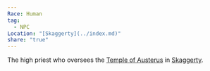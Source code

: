 ```yaml
---
Race: Human
tag:
  - NPC
Location: "[Skaggerty](../index.md)"
share: "true"
---
```



The high priest who oversees the [Temple of Austerus](../Locations/Temple%20of%20Austerus.md) in [Skaggerty](../index.md).